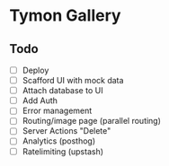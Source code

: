 # Tymon Gallery

## Todo

- [ ] Deploy
- [ ] Scafford UI with mock data
- [ ] Attach database to UI
- [ ] Add Auth
- [ ] Error management
- [ ] Routing/image page (parallel routing)
- [ ] Server Actions "Delete"
- [ ] Analytics (posthog)
- [ ] Ratelimiting (upstash)
